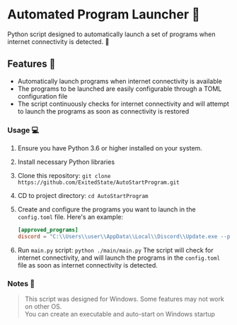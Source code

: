 # Automated Program Launcher 🚀

Python script designed to automatically launch a set of programs when internet connectivity is detected. 📡

## Features 🌟

- Automatically launch programs when internet connectivity is available
- The programs to be launched are easily configurable through a TOML configuration file
- The script continuously checks for internet connectivity and will attempt to launch the programs as soon as connectivity is restored

### Usage 💻

1. Ensure you have Python 3.6 or higher installed on your system.
2. Install necessary Python libraries
3. Clone this repository:
   `git clone https://github.com/ExitedState/AutoStartProgram.git`
4. CD to project directory:
   `cd AutoStartProgram`
5. Create and configure the programs you want to launch in the `config.toml` file. Here's an example:

   ```toml
   [approved_programs]
   discord = "C:\\Users\\user\\AppData\\Local\\Discord\\Update.exe --processStart Discord.exe"
   ```

6. Run `main.py` script:
   `python ./main/main.py`
   The script will check for internet connectivity, and will launch the programs in the `config.toml` file as soon as internet connectivity is detected.

### Notes 📝

> This script was designed for Windows. Some features may not work on other OS.<br>
> You can create an executable and auto-start on Windows startup
